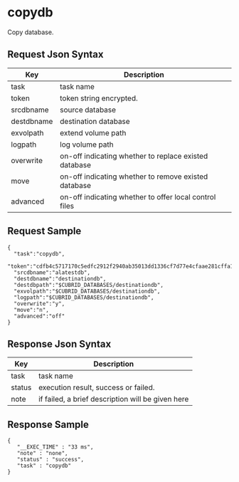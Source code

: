# copydb

Copy database.

## Request Json Syntax

| **Key** | **Description** |
| --- | --- |
| task | task name |
| token | token string encrypted. |
| srcdbname | source database |
| destdbname | destination database |
| exvolpath | extend volume path |
| logpath | log volume path |
| overwrite | on-off indicating whether to replace existed database |
| move | on-off indicating whether to remove existed database |
| advanced | on-off indicating whether to offer local control files |

## Request Sample

```
{
  "task":"copydb",
  "token":"cdfb4c5717170c5edfc2912f2940ab35013dd1336cf7d77e4cfaae281cffa1417926f07dd201b6aa",
  "srcdbname":"alatestdb",
  "destdbname":"destinationdb",
  "destdbpath":"$CUBRID_DATABASES/destinationdb",
  "exvolpath":"$CUBRID_DATABASES/destinationdb",
  "logpath":"$CUBRID_DATABASES/destinationdb",
  "overwrite":"y",
  "move":"n",
  "advanced":"off"
}
```

## Response Json Syntax

| **Key** | **Description** |
| --- | --- |
| task | task name |
| status | execution result, success or failed. |
| note | if failed, a brief description will be given here |

## Response Sample

```
{
   "__EXEC_TIME" : "33 ms",
   "note" : "none",
   "status" : "success",
   "task" : "copydb"
}
```
